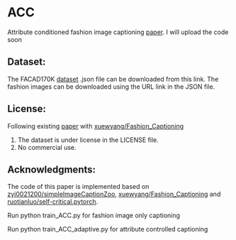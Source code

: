 # ACC
Attribute conditioned fashion image captioning [paper](https://ieeexplore.ieee.org/document/9897417).
I will upload the code soon

## Dataset:
The FACAD170K [dataset](https://drive.google.com/file/d/1JyNN3eNyDuvyAcsxvTsh-CIBy3OkMTHr/view?usp=share_link) .json file can be downloaded from this link. The fashion images can be downloaded using the URL link in the JSON file.

## License:
Following existing [paper](https://arxiv.org/abs/2008.02693) with [xuewyang/Fashion_Captioning](https://github.com/xuewyang/Fashion_Captioning) 
1. The dataset is under license in the LICENSE file.
2. No commercial use.

## Acknowledgments:
The code of this paper is implemented based on [zyj0021200/simpleImageCaptionZoo](https://github.com/zyj0021200/simpleImageCaptionZoo), [xuewyang/Fashion_Captioning](https://github.com/xuewyang/Fashion_Captioning) and [ruotianluo/self-critical.pytorch](https://github.com/ruotianluo/self-critical.pytorch).

Run python train_ACC.py for fashion image only captioning

Run python train_ACC_adaptive.py for attribute controlled captioning
